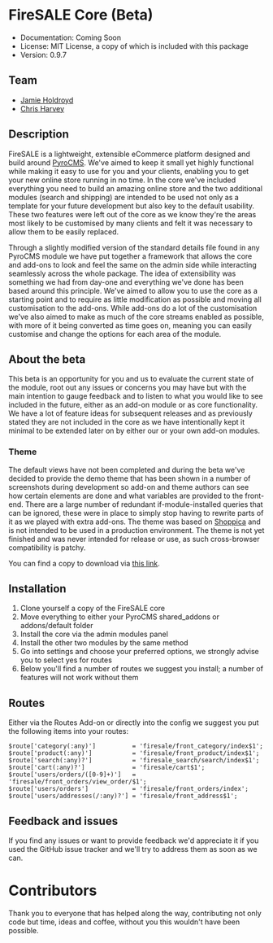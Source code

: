 # FireSALE Core (Beta)

* Documentation: Coming Soon
* License: MIT License, a copy of which is included with this package
* Version: 0.9.7

## Team

* [Jamie Holdroyd](http://www.jholdroyd.co.uk)
* [Chris Harvey](http://www.chrisnharvey.com)

## Description

FireSALE is a lightweight, extensible eCommerce platform designed and build around [PyroCMS](http://www.pyrocms.com). We've aimed to keep it small yet highly functional while making it easy to use for you and your clients, enabling you to get your new online store running in no time. In the core we've included everything you need to build an amazing online store and the two additional modules (search and shipping) are intended to be used not only as a template for your future development but also key to the default usability. These two features were left out of the core as we know they're the areas most likely to be customised by many clients and felt it was necessary to allow them to be easily replaced.

Through a slightly modified version of the standard details file found in any PyroCMS module we have put together a framework that allows the core and add-ons to look and feel the same on the admin side while interacting seamlessly across the whole package. The idea of extensibility was something we had from day-one and everything we've done has been based around this principle. We've aimed to allow you to use the core as a starting point and to require as little modification as possible and moving all customisation to the add-ons. While add-ons do a lot of the customisation we've also aimed to make as much of the core streams enabled as possible, with more of it being converted as time goes on, meaning you can easily customise and change the options for each area of the module.

## About the beta

This beta is an opportunity for you and us to evaluate the current state of the module, root out any issues or concerns you may have but with the main intention to gauge feedback and to listen to what you would like to see included in the future, either as an add-on module or as core functionality. We have a lot of feature ideas for subsequent releases and as previously stated they are not included in the core as we have intentionally kept it minimal to be extended later on by either our or your own add-on modules.

### Theme
The default views have not been completed and during the beta we've decided to provide the demo theme that has been shown in a number of screenshots during development so add-on and theme authors can see how certain elements are done and what variables are provided to the front-end. There are a large number of redundant if-module-installed queries that can be ignored, these were in place to simply stop having to rewrite parts of it as we played with extra add-ons. The theme was based on [Shoppica](http://www.shoppica.com/html) and is not intended to be used in a production environment. The theme is not yet finished and was never intended for release or use, as such cross-browser compatibility is patchy.

You can find a copy to download via [this link](https://dl.dropbox.com/u/32596384/fs-theme.zip).

## Installation

1. Clone yourself a copy of the FireSALE core
2. Move everything to either your PyroCMS shared_addons or addons/default folder
3. Install the core via the admin modules panel
4. Install the other two modules by the same method
5. Go into settings and choose your preferred options, we strongly advise you to select yes for routes
6. Below you'll find a number of routes we suggest you install; a number of features will not work without them

## Routes

Either via the Routes Add-on or directly into the config we suggest you put the following items into your routes:

	$route['category(:any)'] 		  = 'firesale/front_category/index$1';
	$route['product(:any)']  		  = 'firesale/front_product/index$1';
	$route['search(:any)?']  		  = 'firesale_search/search/index$1';
	$route['cart(:any)?']    		  = 'firesale/cart$1';
	$route['users/orders/([0-9]+)']   = 'firesale/front_orders/view_order/$1';
	$route['users/orders']   		  = 'firesale/front_orders/index';
	$route['users/addresses(/:any)?'] = 'firesale/front_address$1';

## Feedback and issues

If you find any issues or want to provide feedback we'd appreciate it if you used the GitHub issue tracker and we'll try to address them as soon as we can.

# Contributors

Thank you to everyone that has helped along the way, contributing not only code but time, ideas and coffee, without you this wouldn't have been possible.